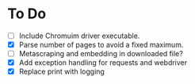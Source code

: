 # To Do

- [ ] Include Chromuim driver executable.
- [X] Parse number of pages to avoid a fixed maximum.
- [ ] Metascraping and embedding in downloaded file?
- [X] Add exception handling for requests and webdriver
- [X] Replace print with logging
